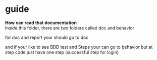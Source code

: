# guide

**How can read that documentation** <br>
Inside this folder, there are two folders called doc and behavior 

for doc and report your should go to doc

and if your like to see BDD test and Steps
your can go to behavior but at step code just have one step (successful step for login)
